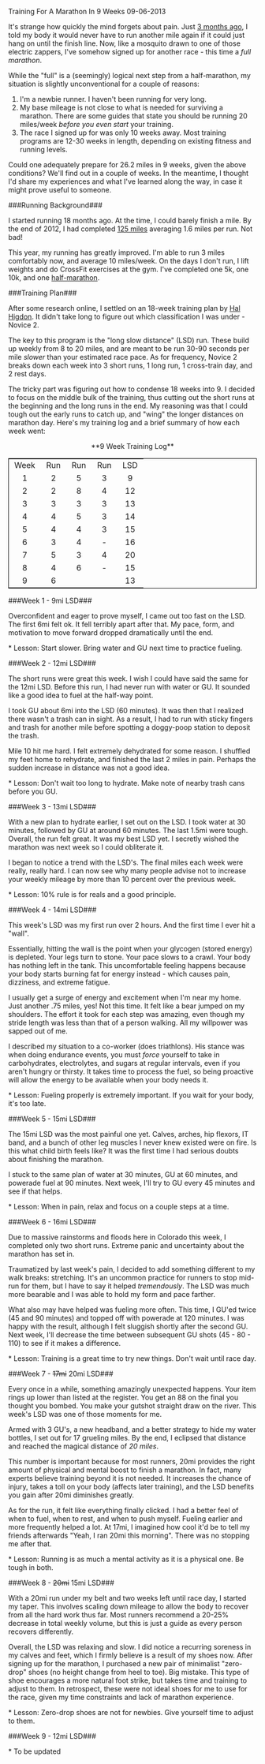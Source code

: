 Training For A Marathon In 9 Weeks
09-06-2013

It's strange how quickly the mind forgets about pain. Just [3 months ago][1], I told my body it would never have to run another mile again if it could just hang on until the finish line. Now, like a mosquito drawn to one of those electric zappers, I've somehow signed up for another race - this time a *full marathon*.

While the "full" is a (seemingly) logical next step from a half-marathon, my situation is slightly unconventional for a couple of reasons:

1. I'm a newbie runner. I haven't been running for very long.
2. My base mileage is not close to what is needed for surviving a marathon. There are some guides that state you should be running 20 miles/week *before you even start* your training.
3. The race I signed up for was only 10 weeks away. Most training programs are 12-30 weeks in length, depending on existing fitness and running levels.

Could one adequately prepare for 26.2 miles in 9 weeks, given the above conditions? We'll find out in a couple of weeks. In the meantime, I thought I'd share my experiences and what I've learned along the way, in case it might prove useful to someone.

###Running Background###

I started running 18 months ago. At the time, I could barely finish a mile. By the end of 2012, I had completed [125 miles][2] averaging 1.6 miles per run. Not bad!

This year, my running has greatly improved. I'm able to run 3 miles comfortably now, and average 10 miles/week. On the days I don't run, I lift weights and do CrossFit exercises at the gym. I've completed one 5k, one 10k, and one [half-marathon][1].

###Training Plan###

After some research online, I settled on an 18-week training plan by [Hal Higdon][3]. It didn't take long to figure out which classification I was under - Novice 2. 

The key to this program is the "long slow distance" (LSD) run. These build up weekly from 8 to 20 miles, and are meant to be run 30-90 seconds per mile *slower* than your estimated race pace. As for frequency, Novice 2 breaks down each week into 3 short runs, 1 long run, 1 cross-train day, and 2 rest days. 

The tricky part was figuring out how to condense 18 weeks into 9. I decided to focus on the middle bulk of the training, thus cutting out the short runs at the beginning and the long runs in the end. My reasoning was that I could tough out the early runs to catch up, and "wing" the longer distances on marathon day. Here's my training log and a brief summary of how each week went:

<style>
table { align: center; border: 1px solid black; }
td { text-align: center; padding-left: 0.7em; padding-right: 0.7em; }
</style>

<center>**9 Week Training Log**</center>

<table align="center">
<tr><td>Week</td><td>Run</td><td>Run</td><td>Run</td><td>LSD</td></tr>
<tr><td>1</td><td>2</td><td>5</td><td>3</td><td>9</td></tr>
<tr><td>2</td><td>2</td><td>8</td><td>4</td><td>12</td></tr>
<tr><td>3</td><td>3</td><td>3</td><td>3</td><td>13</td></tr>
<tr><td>4</td><td>4</td><td>5</td><td>3</td><td>14</td></tr>
<tr><td>5</td><td>4</td><td>4</td><td>3</td><td>15</td></tr>
<tr><td>6</td><td>3</td><td>4</td><td>-</td><td>16</td></tr>
<tr><td>7</td><td>5</td><td>3</td><td>4</td><td>20</td></tr>
<tr><td>8</td><td>4</td><td>6</td><td>-</td><td>15</td></tr>
<tr><td>9</td><td>6</td><td></td><td></td><td>13</td></tr>
</table>

###Week 1 - 9mi LSD###

Overconfident and eager to prove myself, I came out too fast on the LSD. The first 6mi felt ok. It fell terribly apart after that. My pace, form, and motivation to move forward dropped dramatically until the end.

\* Lesson: Start slower. Bring water and GU next time to practice fueling.

###Week 2 - 12mi LSD###

The short runs were great this week. I wish I could have said the same for the 12mi LSD. Before this run, I had never run with water or GU. It sounded like a good idea to fuel at the half-way point.

I took GU about 6mi into the LSD (60 minutes). It was then that I realized there wasn't a trash can in sight. As a result, I had to run with sticky fingers and trash for another mile before spotting a doggy-poop station to deposit the trash.

Mile 10 hit me hard. I felt extremely dehydrated for some reason. I shuffled my feet home to rehydrate, and finished the last 2 miles in pain. Perhaps the sudden increase in distance was not a good idea.

\* Lesson: Don't wait too long to hydrate. Make note of nearby trash cans before you GU.

###Week 3 - 13mi LSD###

With a new plan to hydrate earlier, I set out on the LSD. I took water at 30 minutes, followed by GU at around 60 minutes. The last 1.5mi were tough. Overall, the run felt great. It was my best LSD yet. I secretly wished the marathon was next week so I could obliterate it.

I began to notice a trend with the LSD's. The final miles each week were really, really hard. I can now see why many people advise not to increase your weekly mileage by more than 10 percent over the previous week.

\* Lesson: 10% rule is for reals and a good principle.

###Week 4 - 14mi LSD###

This week's LSD was my first run over 2 hours. And the first time I ever hit a "wall".

Essentially, hitting the wall is the point when your glycogen (stored energy) is depleted. Your legs turn to stone. Your pace slows to a crawl. Your body has nothing left in the tank. This uncomfortable feeling happens because your body starts burning fat for energy instead - which causes pain, dizziness, and extreme fatigue.

I usually get a surge of energy and excitement when I'm near my home. Just another .75 miles, yes! Not this time. It felt like a bear jumped on my shoulders. The effort it took for each step was amazing, even though my stride length was less than that of a person walking. All my willpower was sapped out of me.

I described my situation to a co-worker (does triathlons). His stance was when doing endurance events, you must *force* yourself to take in carbohydrates, electrolytes, and sugars at regular intervals, even if you aren't hungry or thirsty. It takes time to process the fuel, so being proactive will allow the energy to be available when your body needs it.

\* Lesson: Fueling properly is extremely important. If you wait for your body, it's too late.

###Week 5 - 15mi LSD###

The 15mi LSD was the most painful one yet. Calves, arches, hip flexors, IT band, and a bunch of other leg muscles I never knew existed were on fire. Is this what child birth feels like? It was the first time I had serious doubts about finishing the marathon.

I stuck to the same plan of water at 30 minutes, GU at 60 minutes, and powerade fuel at 90 minutes. Next week, I'll try to GU every 45 minutes and see if that helps.

\* Lesson: When in pain, relax and focus on a couple steps at a time.

###Week 6 - 16mi LSD###

Due to massive rainstorms and floods here in Colorado this week, I completed only two short runs. Extreme panic and uncertainty about the marathon has set in. 

Traumatized by last week's pain, I decided to add something different to my walk breaks: stretching. It's an uncommon practice for runners to stop mid-run for them, but I have to say it helped *tremendously*. The LSD was much more bearable and I was able to hold my form and pace farther.

What also may have helped was fueling more often. This time, I GU'ed twice (45 and 90 minutes) and topped off with powerade at 120 minutes. I was happy with the result, although I felt sluggish shortly after the second GU. Next week, I'll decrease the time between subsequent GU shots (45 - 80 - 110) to see if it makes a difference.

\* Lesson: Training is a great time to try new things. Don't wait until race day.

###Week 7 - <strike>17mi</strike> 20mi LSD###

Every once in a while, something amazingly unexpected happens. Your item rings up lower than listed at the register. You get an 88 on the final you thought you bombed. You make your gutshot straight draw on the river. This week's LSD was one of those moments for me.

Armed with 3 GU's, a new headband, and a better strategy to hide my water bottles, I set out for 17 grueling miles. By the end, I eclipsed that distance and reached the magical distance of *20 miles*.

This number is important because for most runners, 20mi provides the right amount of physical and mental boost to finish a marathon. In fact, many experts believe training beyond it is not needed. It increases the chance of injury, takes a toll on your body (affects later training), and the LSD benefits you gain after 20mi diminishes greatly.

As for the run, it felt like everything finally clicked. I had a better feel of when to fuel, when to rest, and when to push myself. Fueling earlier and more frequently helped a lot. At 17mi, I imagined how cool it'd be to tell my friends afterwards "Yeah, I ran 20mi this morning". There was no stopping me after that.

\* Lesson: Running is as much a mental activity as it is a physical one. Be tough in both.

###Week 8 - <strike>20mi</strike> 15mi LSD###

With a 20mi run under my belt and two weeks left until race day, I  started my taper. This involves scaling down mileage to allow the body to recover from all the hard work thus far. Most runners recommend a 20-25% decrease in total weekly volume, but this is just a guide as every person recovers differently.

Overall, the LSD was relaxing and slow. I did notice a recurring soreness in my calves and feet, which I firmly believe is a result of my shoes now. After signing up for the marathon, I purchased a new pair of minimalist "zero-drop" shoes (no height change from heel to toe). Big mistake. This type of shoe encourages a more natural foot strike, but takes time and training to adjust to them. In retrospect, these were not ideal shoes for me to use for the race, given my time constraints and lack of marathon experience.

\* Lesson: Zero-drop shoes are not for newbies. Give yourself time to adjust to them.

###Week 9 - 12mi LSD###

<!--
Most people PR their half during marathon training.
-->

\* To be updated

[1]: /blog/2013/first-half-marathon.html
[2]: /blog/2012/100-miles.html
[3]: http://www.halhigdon.com/training/51138/Marathon-Novice-2-Training-Program
